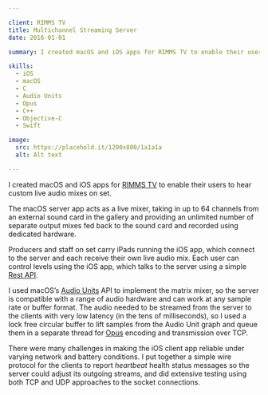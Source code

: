 ```yaml
---

client: RIMMS TV
title: Multichannel Streaming Server
date: 2016-01-01

summary: I created macOS and iOS apps for RIMMS TV to enable their users to hear custom live audio mixes on set. The macOS server app acts as a live mixer, taking in up to 64 channels from an external sound card in the gallery and providing an unlimited number of separate output mixes fed back to the sound card and recorded using dedicated hardware.

skills:
  - iOS
  - macOS
  - C
  - Audio Units
  - Opus
  - C++
  - Objective-C
  - Swift

image:
  src: https://placehold.it/1200x800/1a1a1a
  alt: Alt text

---
```


I created macOS and iOS apps for [RIMMS TV](https://www.rimms.tv) to enable their users to hear custom live audio mixes on set.

The macOS server app acts as a live mixer, taking in up to 64 channels from an external sound card in the gallery and providing an unlimited number of separate output mixes fed back to the sound card and recorded using dedicated hardware.

Producers and staff on set carry iPads running the iOS app, which connect to the server and each receive their own live audio mix. Each user can control levels using the iOS app, which talks to the server using a simple [Rest API](https://en.wikipedia.org/wiki/Representational_state_transfer).

I used macOS’s [Audio Units](https://en.wikipedia.org/wiki/Audio_Units) API to implement the matrix mixer, so the server is compatible with a range of audio hardware and can work at any sample rate or buffer format. The audio needed to be streamed from the server to the clients with very low latency (in the tens of milliseconds), so I used a lock free circular buffer to lift samples from the Audio Unit graph and queue them in a separate thread for [Opus](https://en.wikipedia.org/wiki/Opus_(audio_format)) encoding and transmission over TCP.

There were many challenges in making the iOS client app reliable under varying network and battery conditions. I put together a simple wire protocol for the clients to report _heartbeat_ health status messages so the server could adjust its outgoing streams, and did extensive testing using both TCP and UDP approaches to the socket connections.
